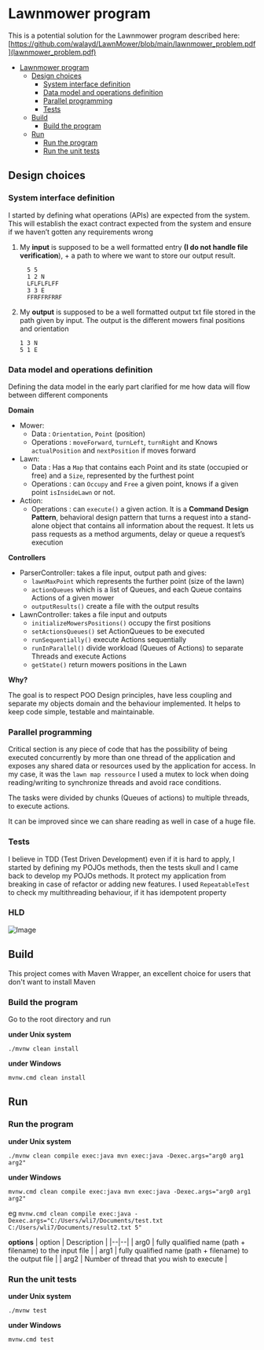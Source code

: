 
# Lawnmower program

This is a potential solution for the Lawnmower program described here: [https://github.com/walayd/LawnMower/blob/main/lawnmower_problem.pdf](lawnmower_problem.pdf)

- [Lawnmower program](#lawnmower-program)
   * [Design choices](#design-choices)
      + [System interface definition](#system-interface-definition)
      + [Data model and operations definition](#data-model-and-operations-definition)
      + [Parallel programming](#parallel-programming)
      + [Tests](#tests)
   * [Build](#build)
      + [Build the program](#build-the-program)
   * [Run](#run)
      + [Run the program](#run-the-program)
      + [Run the unit tests](#run-the-unit-tests)

## Design choices

### System interface definition
I started by defining what operations (APIs) are expected from the system. This will establish the exact contract expected from the system and ensure if we haven’t gotten any requirements wrong

1. My **input** is supposed to be a well formatted entry **(I do not handle file verification**), + a path to where we want to store our output result.


	  ```
	    5 5
	    1 2 N
	    LFLFLFLFF
	    3 3 E
	    FFRFFRFRRF
	```

2. My **output** is supposed to be a well formatted output txt file stored in the path given by input.
   The output is the different mowers final positions and orientation

     ```
   1 3 N
   5 1 E
   ```

### Data model and operations definition
Defining the data model in the early part clarified for me how data will flow between different components

**Domain**
-  Mower:
   - Data : `Orientation`, `Point` (position)
   - Operations : `moveForward`, `turnLeft`, `turnRight`  and  Knows `actualPosition` and `nextPosition` if moves forward
-  Lawn:
   - Data : Has a `Map` that contains each Point and its state (occupied or free) and a `Size`, represented by the furthest point
   - Operations : can `Occupy` and `Free` a given point, knows if a given point `isInsideLawn` or not.
-  Action:
   - Operations : can `execute()` a given action. It is a **Command Design Pattern**, behavioral design pattern that turns a request into a stand-alone object that contains all information about the request. It lets us pass requests as a method arguments, delay or queue a request’s execution


**Controllers**
-  ParserController: takes a file input, output path and gives:
   - `lawnMaxPoint` which represents the further point (size of the lawn)
   - `actionQueues` which is a list of Queues, and each Queue contains Actions of a given mower
   - `outputResults()` create a file with the output results
-  LawnController: takes a file input and outputs
   - `initializeMowersPositions()` occupy the first positions
   - `setActionsQueues()` set ActionQueues to be executed
   - `runSequentially()` execute Actions sequentially
   - `runInParallel()` divide workload (Queues of Actions) to separate Threads and execute Actions
   - `getState()` return mowers positions in the Lawn

**Why?**

The goal is to respect POO Design principles, have less coupling and separate my objects domain and the behaviour implemented. It helps to keep code simple, testable and maintainable.

### Parallel programming
Critical section is any piece of code that has the possibility of being executed concurrently by more than one thread of the application and exposes any shared data or resources used by the application for access. In my case, it was the `lawn map ressource` I used a mutex to lock when doing reading/writing to synchronize threads and avoid race conditions.

The tasks were divided by chunks (Queues of actions) to multiple threads, to execute actions.

It can be improved since we can share reading as well in case of a huge file.


### Tests
I believe in TDD (Test Driven Development) even if it is hard to apply, I started by defining my POJOs methods, then the tests skull and I came back to develop my POJOs methods. It protect my application from breaking in case of refactor or adding new features. I used `RepeatableTest` to check my multithreading behaviour, if it has idempotent property

### HLD
![Image](https://raw.githubusercontent.com/walayd/LawnMower/main/hld.PNG)

## Build
This project comes with Maven Wrapper, an excellent choice for users that don't want to install Maven

### Build the program
Go to the root directory and run

**under Unix system**

    ./mvnw clean install


**under Windows**

    mvnw.cmd clean install


## Run


### Run the program

**under Unix system**

    ./mvnw clean compile exec:java mvn exec:java -Dexec.args="arg0 arg1 arg2"


**under Windows**

    mvnw.cmd clean compile exec:java mvn exec:java -Dexec.args="arg0 arg1 arg2"

eg 
`mvnw.cmd clean compile exec:java -Dexec.args="C:/Users/wli7/Documents/test.txt C:/Users/wli7/Documents/result2.txt 5"`

**options**
| option | Description |
|--|--|
| arg0  | fully qualified name (path + filename) to the input file |
| arg1  | fully qualified name (path + filename) to the output file |
| arg2  | Number of thread that you wish to execute  |


### Run the unit tests

**under Unix system**

    ./mvnw test


**under Windows**

    mvnw.cmd test



